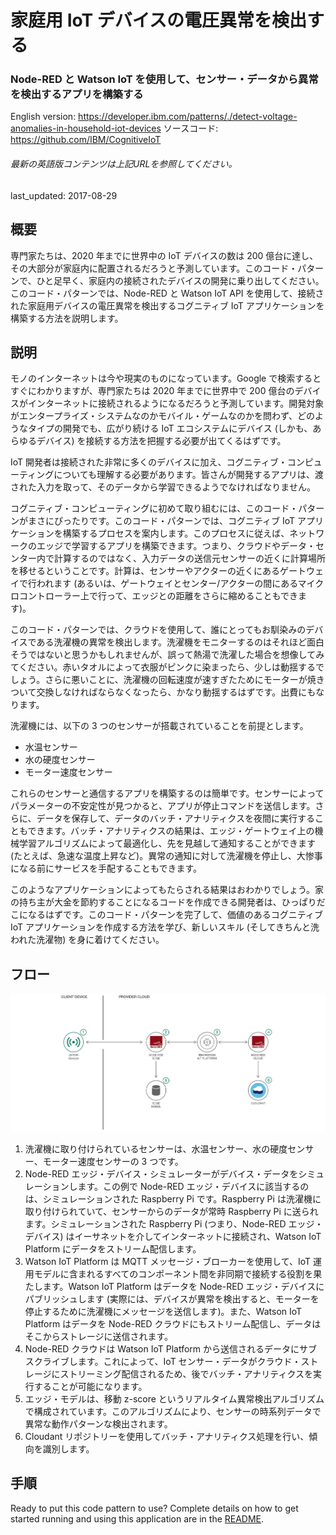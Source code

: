 # 家庭用 IoT デバイスの電圧異常を検出する

### Node-RED と Watson IoT を使用して、センサー・データから異常を検出するアプリを構築する

English version: https://developer.ibm.com/patterns/./detect-voltage-anomalies-in-household-iot-devices
  ソースコード: https://github.com/IBM/CognitiveIoT

###### 最新の英語版コンテンツは上記URLを参照してください。
last_updated: 2017-08-29

 
## 概要

専門家たちは、2020 年までに世界中の IoT デバイスの数は 200 億台に達し、その大部分が家庭内に配置されるだろうと予測しています。このコード・パターンで、ひと足早く、家庭内の接続されたデバイスの開発に乗り出してください。このコード・パターンでは、Node-RED と Watson IoT API を使用して、接続された家庭用デバイスの電圧異常を検出するコグニティブ IoT アプリケーションを構築する方法を説明します。

## 説明

モノのインターネットは今や現実のものになっています。Google で検索するとすぐにわかりますが、専門家たちは 2020 年までに世界中で 200 億台のデバイスがインターネットに接続されるようになるだろうと予測しています。開発対象がエンタープライズ・システムなのかモバイル・ゲームなのかを問わず、どのようなタイプの開発でも、広がり続ける IoT エコシステムにデバイス (しかも、あらゆるデバイス) を接続する方法を把握する必要が出てくるはずです。

IoT 開発者は接続された非常に多くのデバイスに加え、コグニティブ・コンピューティングについても理解する必要があります。皆さんが開発するアプリは、渡された入力を取って、そのデータから学習できるようでなければなりません。

コグニティブ・コンピューティングに初めて取り組むには、このコード・パターンがまさにぴったりです。このコード・パターンでは、コグニティブ IoT アプリケーションを構築するプロセスを案内します。このプロセスに従えば、ネットワークのエッジで学習するアプリを構築できます。つまり、クラウドやデータ・センター内で計算するのではなく、入力データの送信元センサーの近くに計算場所を移せるということです。計算は、センサーやアクターの近くにあるゲートウェイで行われます (あるいは、ゲートウェイとセンター/アクターの間にあるマイクロコントローラー上で行って、エッジとの距離をさらに縮めることもできます)。

このコード・パターンでは、クラウドを使用して、誰にとってもお馴染みのデバイスである洗濯機の異常を検出します。洗濯機をモニターするのはそれほど面白そうではないと思うかもしれませんが、誤って熱湯で洗濯した場合を想像してみてください。赤いタオルによって衣服がピンクに染まったら、少しは動揺するでしょう。さらに悪いことに、洗濯機の回転速度が速すぎたためにモーターが焼きついて交換しなければならなくなったら、かなり動揺するはずです。出費にもなります。

洗濯機には、以下の 3 つのセンサーが搭載されていることを前提とします。

* 水温センサー
* 水の硬度センサー
* モーター速度センサー

これらのセンサーと通信するアプリを構築するのは簡単です。センサーによってパラメーターの不安定性が見つかると、アプリが停止コマンドを送信します。さらに、データを保存して、データのバッチ・アナリティクスを夜間に実行することもできます。バッチ・アナリティクスの結果は、エッジ・ゲートウェイ上の機械学習アルゴリズムによって最適化し、先を見越して通知することができます (たとえば、急速な温度上昇など)。異常の通知に対して洗濯機を停止し、大惨事になる前にサービスを手配することもできます。

このようなアプリケーションによってもたらされる結果はおわかりでしょう。家の持ち主が大金を節約することになるコードを作成できる開発者は、ひっぱりだこになるはずです。このコード・パターンを完了して、価値のあるコグニティブ IoT アプリケーションを作成する方法を学び、新しいスキル (そしてきちんと洗われた洗濯物) を身に着けてください。

## フロー

![フロー](./images/arch-detect-voltage.png)

1. 洗濯機に取り付けられているセンサーは、水温センサー、水の硬度センサー、モーター速度センサーの 3 つです。
1. Node-RED エッジ・デバイス・シミュレーターがデバイス・データをシミュレーションします。この例で Node-RED エッジ・デバイスに該当するのは、シミュレーションされた Raspberry Pi です。Raspberry Pi は洗濯機に取り付けられていて、センサーからのデータが常時 Raspberry Pi に送られます。シミュレーションされた Raspberry Pi (つまり、Node-RED エッジ・デバイス) はイーサネットを介してインターネットに接続され、Watson IoT Platform にデータをストリーム配信します。
1. Watson IoT Platform は MQTT メッセージ・ブローカーを使用して、IoT 運用モデルに含まれるすべてのコンポーネント間を非同期で接続する役割を果たします。Watson IoT Platform はデータを Node-RED エッジ・デバイスにパブリッシュします (実際には、デバイスが異常を検出すると、モーターを停止するために洗濯機にメッセージを送信します)。また、Watson IoT Platform はデータを Node-RED クラウドにもストリーム配信し、データはそこからストレージに送信されます。
1. Node-RED クラウドは Watson IoT Platform から送信されるデータにサブスクライブします。これによって、IoT センサー・データがクラウド・ストレージにストリーミング配信されるため、後でバッチ・アナリティクスを実行することが可能になります。
1. エッジ・モデルは、移動 z-score というリアルタイム異常検出アルゴリズムで構成されています。このアルゴリズムにより、センサーの時系列データで異常な動作パターンな検出されます。
1. Cloudant リポジトリーを使用してバッチ・アナリティクス処理を行い、傾向を識別します。

## 手順

Ready to put this code pattern to use? Complete details on how to get started running and using this application are in the [README](https://github.com/IBM/CognitiveIoT/blob/master/README.md).
